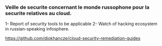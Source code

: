 ### Veille de securite concernant le monde russophone pour la securite relatives au cloud.

1- Report of security tools to be applicable 
2- Watch of hacking ecosystem in russian-speaking infosphere.


https://github.com/diokhancze/cloud-security-remediation-guides
